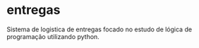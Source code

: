 # entregas


Sistema de logistica de entregas focado no estudo de lógica de programação utilizando python.
